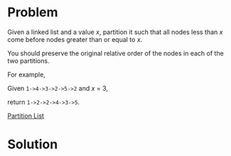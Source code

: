 
# Problem

Given a linked list and a value _x_, partition it such that all nodes less
than _x_ come before nodes greater than or equal to _x_.

You should preserve the original relative order of the nodes in each of the
two partitions.

For example,

Given `1->4->3->2->5->2` and _x_ = 3,

return `1->2->2->4->3->5`.



[Partition List](https://leetcode.com/problems/partition-list)

# Solution



